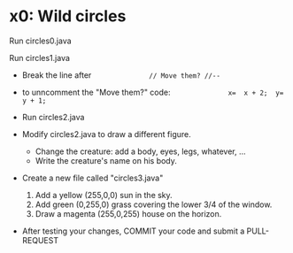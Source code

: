 # x0:  Wild circles

Run circles0.java

Run circles1.java
   * Break the line after 
`              // Move them? //--`
   * to unncomment the "Move them?" code:
`              x=  x + 2;  y=  y + 1;`

* Run circles2.java
* Modify circles2.java to draw a different figure.
    * Change the creature:  add a body, eyes, legs, whatever, ...
    * Write the creature's name on his body.
    
* Create a new file called "circles3.java"
    1. Add a yellow (255,0,0) sun in the sky.
    2. Add green (0,255,0) grass covering the lower 3/4 of the window.
    3. Draw a magenta (255,0,255) house on the horizon.

* After testing your changes, COMMIT your code and submit a PULL-REQUEST
